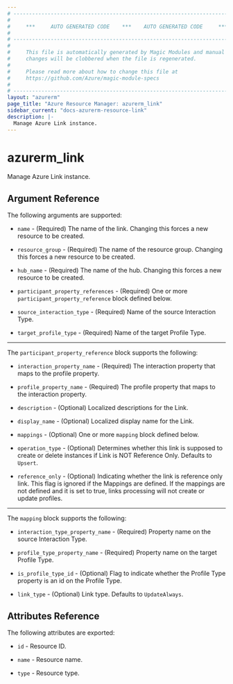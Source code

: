 ```yaml
---
# ----------------------------------------------------------------------------
#
#     ***     AUTO GENERATED CODE    ***    AUTO GENERATED CODE     ***
#
# ----------------------------------------------------------------------------
#
#     This file is automatically generated by Magic Modules and manual
#     changes will be clobbered when the file is regenerated.
#
#     Please read more about how to change this file at
#     https://github.com/Azure/magic-module-specs
#
# ----------------------------------------------------------------------------
layout: "azurerm"
page_title: "Azure Resource Manager: azurerm_link"
sidebar_current: "docs-azurerm-resource-link"
description: |-
  Manage Azure Link instance.
---
```


# azurerm_link

Manage Azure Link instance.


## Argument Reference

The following arguments are supported:

* `name` - (Required) The name of the link. Changing this forces a new resource to be created.

* `resource_group` - (Required) The name of the resource group. Changing this forces a new resource to be created.

* `hub_name` - (Required) The name of the hub. Changing this forces a new resource to be created.

* `participant_property_references` - (Required) One or more `participant_property_reference` block defined below.

* `source_interaction_type` - (Required) Name of the source Interaction Type.

* `target_profile_type` - (Required) Name of the target Profile Type.

---

The `participant_property_reference` block supports the following:

* `interaction_property_name` - (Required) The interaction property that maps to the profile property.

* `profile_property_name` - (Required) The profile property that maps to the interaction property.

* `description` - (Optional) Localized descriptions for the Link.

* `display_name` - (Optional) Localized display name for the Link.

* `mappings` - (Optional) One or more `mapping` block defined below.

* `operation_type` - (Optional) Determines whether this link is supposed to create or delete instances if Link is NOT Reference Only. Defaults to `Upsert`.

* `reference_only` - (Optional) Indicating whether the link is reference only link. This flag is ignored if the Mappings are defined. If the mappings are not defined and it is set to true, links processing will not create or update profiles.

---

The `mapping` block supports the following:

* `interaction_type_property_name` - (Required) Property name on the source Interaction Type.

* `profile_type_property_name` - (Required) Property name on the target Profile Type.

* `is_profile_type_id` - (Optional) Flag to indicate whether the Profile Type property is an id on the Profile Type.

* `link_type` - (Optional) Link type. Defaults to `UpdateAlways`.

## Attributes Reference

The following attributes are exported:

* `id` - Resource ID.

* `name` - Resource name.

* `type` - Resource type.
